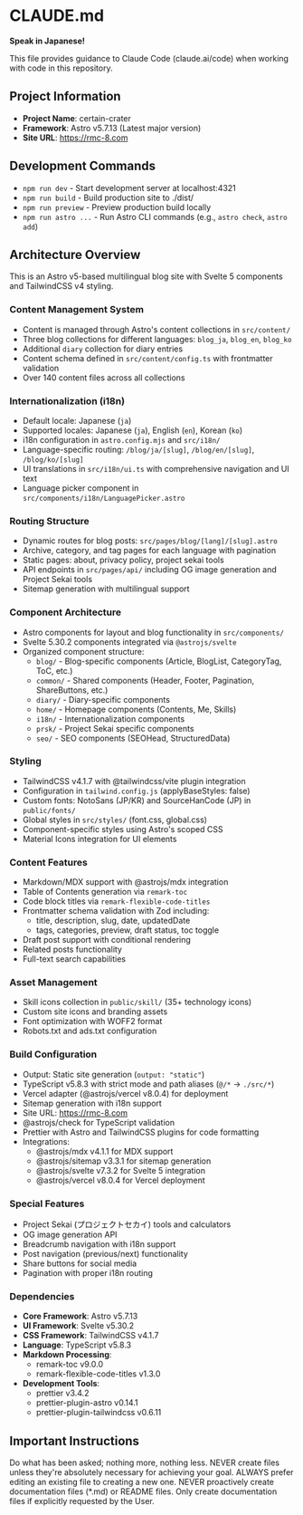 # CLAUDE.md

**Speak in Japanese!**

This file provides guidance to Claude Code (claude.ai/code) when working with code in this repository.

## Project Information

- **Project Name**: certain-crater
- **Framework**: Astro v5.7.13 (Latest major version)
- **Site URL**: https://rmc-8.com

## Development Commands

- `npm run dev` - Start development server at localhost:4321
- `npm run build` - Build production site to ./dist/
- `npm run preview` - Preview production build locally
- `npm run astro ...` - Run Astro CLI commands (e.g., `astro check`, `astro add`)

## Architecture Overview

This is an Astro v5-based multilingual blog site with Svelte 5 components and TailwindCSS v4 styling.

### Content Management System

- Content is managed through Astro's content collections in `src/content/`
- Three blog collections for different languages: `blog_ja`, `blog_en`, `blog_ko`
- Additional `diary` collection for diary entries
- Content schema defined in `src/content/config.ts` with frontmatter validation
- Over 140 content files across all collections

### Internationalization (i18n)

- Default locale: Japanese (`ja`)
- Supported locales: Japanese (`ja`), English (`en`), Korean (`ko`)
- i18n configuration in `astro.config.mjs` and `src/i18n/`
- Language-specific routing: `/blog/ja/[slug]`, `/blog/en/[slug]`, `/blog/ko/[slug]`
- UI translations in `src/i18n/ui.ts` with comprehensive navigation and UI text
- Language picker component in `src/components/i18n/LanguagePicker.astro`

### Routing Structure

- Dynamic routes for blog posts: `src/pages/blog/[lang]/[slug].astro`
- Archive, category, and tag pages for each language with pagination
- Static pages: about, privacy policy, project sekai tools
- API endpoints in `src/pages/api/` including OG image generation and Project Sekai tools
- Sitemap generation with multilingual support

### Component Architecture

- Astro components for layout and blog functionality in `src/components/`
- Svelte 5.30.2 components integrated via `@astrojs/svelte`
- Organized component structure:
    - `blog/` - Blog-specific components (Article, BlogList, CategoryTag, ToC, etc.)
    - `common/` - Shared components (Header, Footer, Pagination, ShareButtons, etc.)
    - `diary/` - Diary-specific components
    - `home/` - Homepage components (Contents, Me, Skills)
    - `i18n/` - Internationalization components
    - `prsk/` - Project Sekai specific components
    - `seo/` - SEO components (SEOHead, StructuredData)

### Styling

- TailwindCSS v4.1.7 with @tailwindcss/vite plugin integration
- Configuration in `tailwind.config.js` (applyBaseStyles: false)
- Custom fonts: NotoSans (JP/KR) and SourceHanCode (JP) in `public/fonts/`
- Global styles in `src/styles/` (font.css, global.css)
- Component-specific styles using Astro's scoped CSS
- Material Icons integration for UI elements

### Content Features

- Markdown/MDX support with @astrojs/mdx integration
- Table of Contents generation via `remark-toc`
- Code block titles via `remark-flexible-code-titles`
- Frontmatter schema validation with Zod including:
    - title, description, slug, date, updatedDate
    - tags, categories, preview, draft status, toc toggle
- Draft post support with conditional rendering
- Related posts functionality
- Full-text search capabilities

### Asset Management

- Skill icons collection in `public/skill/` (35+ technology icons)
- Custom site icons and branding assets
- Font optimization with WOFF2 format
- Robots.txt and ads.txt configuration

### Build Configuration

- Output: Static site generation (`output: "static"`)
- TypeScript v5.8.3 with strict mode and path aliases (`@/*` → `./src/*`)
- Vercel adapter (@astrojs/vercel v8.0.4) for deployment
- Sitemap generation with i18n support
- Site URL: https://rmc-8.com
- @astrojs/check for TypeScript validation
- Prettier with Astro and TailwindCSS plugins for code formatting
- Integrations:
  - @astrojs/mdx v4.1.1 for MDX support
  - @astrojs/sitemap v3.3.1 for sitemap generation
  - @astrojs/svelte v7.3.2 for Svelte 5 integration
  - @astrojs/vercel v8.0.4 for Vercel deployment

### Special Features

- Project Sekai (プロジェクトセカイ) tools and calculators
- OG image generation API
- Breadcrumb navigation with i18n support
- Post navigation (previous/next) functionality
- Share buttons for social media
- Pagination with proper i18n routing

### Dependencies

- **Core Framework**: Astro v5.7.13
- **UI Framework**: Svelte v5.30.2
- **CSS Framework**: TailwindCSS v4.1.7
- **Language**: TypeScript v5.8.3
- **Markdown Processing**:
  - remark-toc v9.0.0
  - remark-flexible-code-titles v1.3.0
- **Development Tools**:
  - prettier v3.4.2
  - prettier-plugin-astro v0.14.1
  - prettier-plugin-tailwindcss v0.6.11

## Important Instructions

Do what has been asked; nothing more, nothing less.
NEVER create files unless they're absolutely necessary for achieving your goal.
ALWAYS prefer editing an existing file to creating a new one.
NEVER proactively create documentation files (*.md) or README files. Only create documentation files if explicitly requested by the User.
